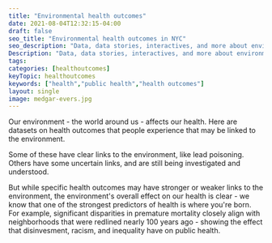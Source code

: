 ```yaml
---
title: "Environmental health outcomes"
date: 2021-08-04T12:32:15-04:00
draft: false
seo_title: "Environmental health outcomes in NYC"
seo_description: "Data, data stories, interactives, and more about environmental health outcomes in NYC."
Description: "Data, data stories, interactives, and more about environmental health outcomes in NYC."
tags: 
categories: [healthoutcomes]
keyTopic: healthoutcomes
keywords: ["health","public health","health outcomes"]
layout: single
image: medgar-evers.jpg
---
```


Our environment - the world around us - affects our health. Here are datasets on health outcomes that people experience that may be linked to the environment. 

Some of these have clear links to the environment, like lead poisoning. Others have some uncertain links, and are still being investigated and understood.

But while specific health outcomes may have stronger or weaker links to the environment, the environment's overall effect on our health is clear - we know that one of the strongest predictors of health is where you're born. For example, significant disparities in premature mortality closely align with neighborhoods that were redlined nearly 100 years ago - showing the effect that disinvesment, racism, and inequality have on public health. 